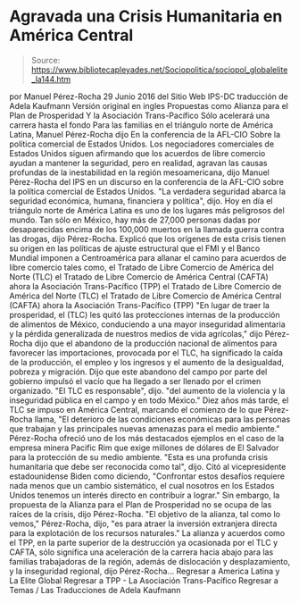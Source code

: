 # Agravada una Crisis Humanitaria en América Central

> Source: https://www.bibliotecapleyades.net/Sociopolitica/sociopol_globalelite_la144.htm

por Manuel Pérez-Rocha 29 Junio 2016
del Sitio Web IPS-DC
traducción de Adela Kaufmann Versión original en ingles
Propuestas como Alianza para el Plan de Prosperidad
Y la Asociación Trans-Pacífico
Sólo acelerará una carrera hasta el fondo
Para las familias en el triángulo norte de América Latina,
Manuel Pérez-Rocha dijo
En la conferencia de la AFL-CIO
Sobre la política comercial de Estados Unidos.
Los negociadores comerciales de Estados Unidos siguen afirmando que los acuerdos de libre comercio ayudan a mantener la seguridad, pero en realidad, agravan las causas profundas de la inestabilidad en la región mesoamericana, dijo Manuel Pérez-Rocha del IPS en un discurso en la conferencia de la AFL-CIO sobre la política comercial de Estados Unidos.
"La verdadera seguridad abarca la seguridad económica, humana, financiera y política", dijo.
Hoy en día el triángulo norte de América Latina es uno de los lugares más peligrosos del mundo.
Tan sólo en México, hay más de 27,000 personas dadas por desaparecidas encima de los 100,000 muertos en la llamada guerra contra las drogas, dijo Pérez-Rocha.
Explicó que los orígenes de esta crisis tienen su origen en las políticas de ajuste estructural que el FMI y el Banco Mundial imponen a Centroamérica para allanar el camino para acuerdos de libre comercio tales como,
el Tratado de Libre Comercio de América del Norte (TLC) el Tratado de Libre Comercio de América Central (CAFTA) ahora la Asociación Trans-Pacífico (TPP)
el Tratado de Libre Comercio de América del Norte (TLC)
el Tratado de Libre Comercio de América Central (CAFTA)
ahora la Asociación Trans-Pacífico (TPP)
"En lugar de traer la prosperidad, el (TLC) les quitó las protecciones internas de la producción de alimentos de México, conduciendo a una mayor inseguridad alimentaria y la pérdida generalizada de nuestros medios de vida agrícolas," dijo
Pérez-Rocha dijo que el abandono de la producción nacional de alimentos para favorecer las importaciones, provocada por el TLC, ha significado la caída de la producción, el empleo y los ingresos y el aumento de la desigualdad, pobreza y migración.
Dijo que este abandono del campo por parte del gobierno impulsó el vacío que ha llegado a ser llenado por el crimen organizado.
"El TLC es responsable", dijo. "del aumento de la violencia y la inseguridad pública en el campo y en todo México."
Diez años más tarde, el TLC se impuso en América Central, marcando el comienzo de lo que Pérez-Rocha llama,
"El deterioro de las condiciones económicas para las personas que trabajan y las principales nuevas amenazas para el medio ambiente."
Pérez-Rocha ofreció uno de los más destacados ejemplos en el caso de la empresa minera Pacific Rim que exige millones de dólares de El Salvador para la protección de su medio ambiente.
"Esta es una profunda crisis humanitaria que debe ser reconocida como tal", dijo.
Citó al vicepresidente estadounidense Biden como diciendo,
"Confrontar estos desafíos requiere nada menos que un cambio sistemático, el cual nosotros en los Estados Unidos tenemos un interés directo en contribuir a lograr."
Sin embargo, la propuesta de la Alianza para el Plan de Prosperidad no se ocupa de las raíces de la crisis, dijo Pérez-Rocha.
"El objetivo de la alianza, tal como lo vemos," Pérez-Rocha, dijo, "es para atraer la inversión extranjera directa para la explotación de los recursos naturales."
La alianza y acuerdos como el TPP, en la parte superior de la destrucción ya ocasionada por el TLC y CAFTA, sólo significa una aceleración de la carrera hacia abajo para las familias trabajadoras de la región, además de dislocación y desplazamiento, y la inseguridad regional, dijo Pérez-Rocha...
Regresar a America Latina y La Elite Global
Regresar a TPP - La Asociación Trans-Pacífico
Regresar a Temas / Las Traducciones de Adela Kaufmann
